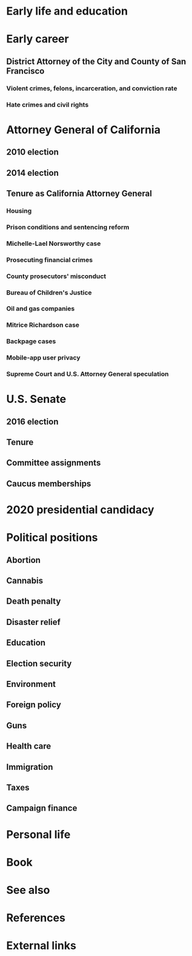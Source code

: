 # 
# Early life and education
# Early career
## District Attorney of the City and County of San Francisco
### Violent crimes, felons, incarceration, and conviction rate
### Hate crimes and civil rights
# Attorney General of California
## 2010 election
## 2014 election
## Tenure as California Attorney General
### Housing
### Prison conditions and sentencing reform
### Michelle-Lael Norsworthy case
### Prosecuting financial crimes
### County prosecutors' misconduct
### Bureau of Children's Justice
### Oil and gas companies
### Mitrice Richardson case
### Backpage cases
### Mobile-app user privacy
### Supreme Court and U.S. Attorney General speculation
# U.S. Senate
## 2016 election
## Tenure
## Committee assignments
## Caucus memberships
# 2020 presidential candidacy
# Political positions
## Abortion
## Cannabis
## Death penalty
## Disaster relief
## Education
## Election security
## Environment
## Foreign policy
## Guns
## Health care
## Immigration
## Taxes
## Campaign finance
# Personal life
# Book
# See also
# References
# External links